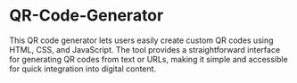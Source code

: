 # QR-Code-Generator
This QR code generator lets users easily create custom QR codes using HTML, CSS, and JavaScript. The tool provides a straightforward interface for generating QR codes from text or URLs, making it simple and accessible for quick integration into digital content.
